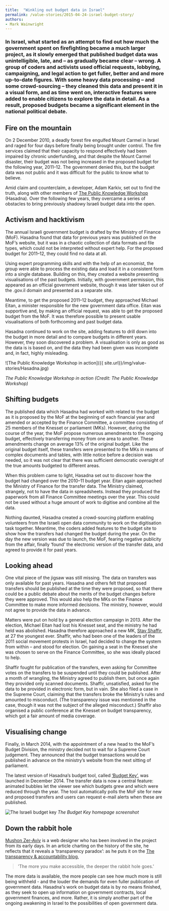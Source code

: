 ```yaml
---
title:  "Winkling out budget data in Israel"
permalink: /value-stories/2015-04-24-israel-budget-story/
authors: 
- Mark Wainwright 
---
```


### In Israel, what started as an attempt to find out how much the government spent on firefighting became a much larger project, as it slowly emerged that published budget data was unintelligible, late, and – as gradually became clear – wrong. A group of coders and activists used official requests, lobbying, campaigning, and legal action to get fuller, better and and more up-to-date figures. With some heavy data processing – and some crowd-sourcing – they cleaned this data and present it in a visual form, and as time went on, interactive features were added to enable citizens to explore the data in detail. As a result, proposed budgets became a significant element in the national political debate.

## Fire on the mountain

On 2 December 2010, a deadly forest fire engulfed Mount Carmel in Israel and raged for four days before finally being brought under control. The fire services claimed that their capacity to respond effectively had been impaired by chronic underfunding, and that despite the Mount Carmel disaster, their budget was not being increased in the proposed budget for the following year, 2011–12. The government denied this, but the budget data was not public and it was difficult for the public to know what to believe.

Amid claim and counterclaim, a developer, Adam Karkiv, set out to find the truth, along with other members of [The Public Knowledge Workshop](http://www.hasadna.org.il/en/) (Hasadna). Over the following few years, they overcame a series of obstacles to bring previously shadowy Israeli budget data into the open.

## Activism and hacktivism

The annual Israeli government budget is drafted by the Ministry of Finance (MoF). Hasadna found that data for previous years was published on the MoF’s website, but it was in a chaotic collection of data formats and file types, which could not be interpreted without expert help. For the proposed budget for 2011–12, they could find no data at all.

Using expert programming skills and with the help of an economist, the group were able to process the existing data and load it in a consistent form into a single database. Building on this, they created a website presenting visualisations of the past budgets. Initially, with government permission, this appeared as an official government website, though it was later taken out of the .gov.il domain and presented as a separate site.

Meantime, to get the proposed 2011–12 budget, they approached Michael Eitan, a minister responsible for the new government data office. Eitan was supportive and, by making an official request, was able to get the proposed budget from the MoF. It was therefore possible to present usable visualisations of both forthcoming and past budget data.

Hasadna continued to work on the site, adding features to drill down into the budget in more detail and to compare budgets in different years.  However, they soon discovered a problem. A visualisation is only as good as the data is is based on, and the data they had been given was incomplete and, in fact, highly misleading.

![The Public Knowledge Workshop in action]({{ site.url}}/img/value-stories/Hasadna.jpg)

_The Public Knowledge Workshop in action (Credit: The Public Knowledge Workshop)_

## Shifting budgets

The published data which Hasadna had worked with related to the budget as it is proposed by the MoF at the beginning of each financial year and amended or accepted by the Finance Committee, a committee consisting of 25 members of the Knesset or parliament (MKs). However, during the course of the year, the MoF propose numerous amendments to the ongoing budget, effectively transferring money from one area to another. These amendments change on average 13% of the original budget. Like the original budget itself, these transfers were presented to the MKs in reams of complex documents and tables, with little notice before a decision was needed, so it was not clear that there was sufficient democratic oversight of the true amounts budgeted to different areas.

When this problem came to light, Hasadna set out to discover how the budget had changed over the 2010–11 budget year. Eitan again approached the Ministry of Finance for the transfer data. The Ministry claimed, strangely, not to have the data in spreadsheets. Instead they produced the paperwork from all Finance Committee meetings over the year. This could not be used without a huge amount of work to digitise and combine all the data.

Nothing daunted, Hasadna created a crowd-sourcing platform enabling volunteers from the Israeli open data community to work on the digitisation task together. Meantime, the coders added features to the budget site to show how the transfers had changed the budget during the year. On the day the new version was due to launch, the MoF, fearing negative publicity from the affair, finally ‘found’ the electronic version of the transfer data, and agreed to provide it for past years.

## Looking ahead

One vital piece of the jigsaw was still missing. The data on transfers was only available for past years. Hasadna and others felt that proposed transfers should be published at the time they were proposed, so that there could be a public debate about the merits of the budget changes before they were approved. This would also help the MKs on the Finance Committee to make more informed decisions. The ministry, however, would not agree to provide the data in advance.

Matters were put on hold by a general election campaign in 2013. After the election, Michael Eitan had lost his Knesset seat, and the ministry he had held was abolished. Hasadna therefore approached a new MK, [Stav Shaffir](http://stavshaffir.co.il), at 27 the youngest ever. Shaffir, who had been one of the leaders of the 2011 social movement protests in Israel, had decided to change the system from within – and stood for election. On gaining a seat in the Knesset she was chosen to serve on the Finance Committee, so she was ideally placed to help.

Shaffir fought for publication of the transfers, even asking for Committee votes on the transfers to be suspended until they could be published. After a month of wrangling, the Ministry agreed to publish them, but once again they provided only scanned documents. Shaffir, unsatisfied, asked for the data to be provided in electronic form, but in vain. She also filed a case in the Supreme Court, claiming that the transfers broke the Ministry’s rules and amounted to misconduct. (The transparency issue was mentioned in the case, though it was not the subject of the alleged misconduct.) Shaffir also organised a public conference at the Knesset on budget transparency, which got a fair amount of media coverage.

## Visualising change

Finally, in March 2014, with the appointment of a new head to the MoF’s Budget Division, the ministry decided not to wait for a Supreme Court judgement. They announced that the budget transactions would be published in advance on the ministry’s website from the next sitting of parliament.

The latest version of Hasadna’s budget tool, called [‘Budget Key’](http://www.obudget.org/?forcetour=1#main//2014/en), was launched in December 2014. The transfer data is now a central feature: animated bubbles let the viewer see which budgets grew and which were reduced through the year. The tool automatically polls the MoF site for new and proposed transfers and users can request e-mail alerts when these are published.

![The Israeli budget key]({{site.url}}/img/value-stories/budget-key.png)
_The Budget Key homepage screenshot_

## Down the rabbit hole

[Mushon Zer-Aviv](http://mushon.com/) is a web designer who has been involved in the project from its early days. In an article charting on the history of the site, he reflects that it reveals a ‘transparency paradox’: as he puts it on the [The transparency & accountability blog](http://tech.transparency-initiative.org/follow-the-money-mushon-zer-aviv-the-keys-to-the-israeli-budget/),

>'The more you make accessible, the deeper the rabbit hole goes.' 


The more data is available, the more people can see how much more is still being withheld - and the louder the demands for even fuller publication of government data. Hasadna's work on budget data is by no means finished, as they seek to open up information on government contracts, local government finances, and more. Rather, it is simply another part of the ongoing awakening in Israel to the possibilities of open government data.


